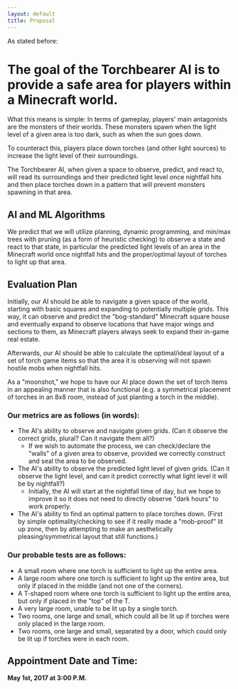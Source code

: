```yaml
---
layout: default
title: Proposal
---
```


As stated before:

# The goal of the Torchbearer AI is to provide a safe area for players within a Minecraft world.

What this means is simple: In terms of gameplay, players' main antagonists are the monsters of their worlds. These monsters spawn when the light level of a given area is too dark, such as when the sun goes down.

To counteract this, players place down torches (and other light sources) to increase the light level of their surroundings.

The Torchbearer AI, when given a space to observe, predict, and react to, will read its surroundings and their predicted light level once nightfall hits and then place torches down in a pattern that will prevent monsters spawning in that area.

## AI and ML Algorithms

We predict that we will utilize planning, dynamic programming, and min/max trees with pruning (as a form of heuristic checking) to observe a state and react to that state, in particular the predicted light levels of an area in the Minecraft world once nightfall hits and the proper/optimal layout of torches to light up that area.

## Evaluation Plan

Initially, our AI should be able to navigate a given space of the world, starting with basic squares and expanding to potentially multiple grids. This way, it can observe and predict the "bog-standard" Minecraft square house and eventually expand to observe locations that have major wings and sections to them, as Minecraft players always seek to expand their in-game real estate.

Afterwards, our AI should be able to calculate the optimal/ideal layout of a set of torch game items so that the area it is observing will not spawn hostile mobs when nightfall hits.

As a "moonshot," we hope to have our AI place down the set of torch items in an appealing manner that is also functional (e.g. a symmetrical placement of torches in an 8x8 room, instead of just planting a torch in the middle).

### Our metrics are as follows (in words):
- The AI's ability to observe and navigate given grids. (Can it observe the correct grids, plural? Can it navigate them all?)
  - If we wish to automate the process, we can check/declare the "walls" of a given area to observe, provided we correctly construct and seal the area to be observed.
- The AI's ability to observe the predicted light level of given grids. (Can it observe the light level, and can it predict correctly what light level it will be by nightfall?)
  - Initially, the AI will start at the nightfall time of day, but we hope to improve it so it does not need to directly observe "dark hours" to work properly.
- The AI's ability to find an optimal pattern to place torches down. (First by simple optimality/checking to see if it really made a "mob-proof" lit up zone, then by attempting to make an aesthetically pleasing/symmetrical layout that still functions.)

### Our probable tests are as follows:
- A small room where one torch is sufficient to light up the entire area.
- A large room where one torch is sufficient to light up the entire area, but only if placed in the middle (and not one of the corners).
- A T-shaped room where one torch is sufficient to light up the entire area, but only if placed in the "top" of the T.
- A very large room, unable to be lit up by a single torch.
- Two rooms, one large and small, which could all be lit up if torches were only placed in the large room.
- Two rooms, one large and small, separated by a door, which could only be lit up if torches were in each room.

## Appointment Date and Time:

<b>May 1st, 2017 at 3:00 P.M.</b>
